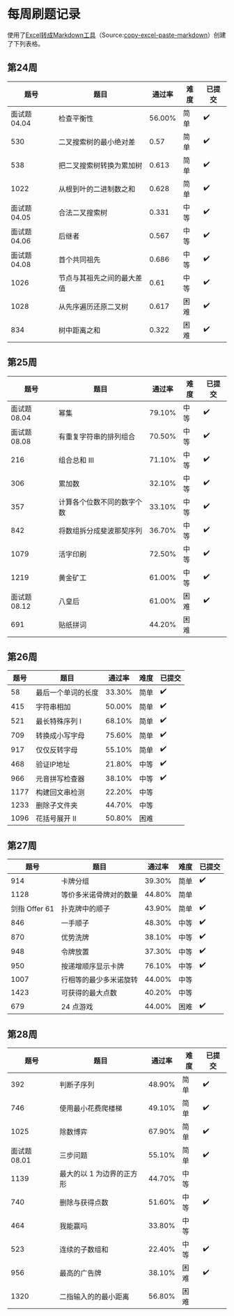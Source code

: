 # 每周刷题记录

使用了[Excel转成Markdown工具](https://thisdavej.com/copy-table-in-excel-and-paste-as-a-markdown-table/)（Source:[copy-excel-paste-markdown](https://github.com/thisdavej/copy-excel-paste-markdown)）创建了下列表格。

## 第24周
| 题号        | 题目            | 通过率    | 难度 | 已提交 |
|-----------|---------------|--------|----|-----|
| 面试题 04.04 | 检查平衡性         | 56.00% | 简单 | ✔️  |
| 530       | 二叉搜索树的最小绝对差   | 0.57   | 简单 | ✔️  |
| 538       | 把二叉搜索树转换为累加树  | 0.613  | 简单 | ✔️  |
| 1022      | 从根到叶的二进制数之和   | 0.628  | 简单 | ✔️  |
| 面试题 04.05 | 合法二叉搜索树       | 0.331  | 中等 | ✔️  |
| 面试题 04.06 | 后继者           | 0.567  | 中等 | ✔️  |
| 面试题 04.08 | 首个共同祖先        | 0.686  | 中等 | ✔️  |
| 1026      | 节点与其祖先之间的最大差值 | 0.61   | 中等 | ✔️  |
| 1028      | 从先序遍历还原二叉树    | 0.617  | 困难 | ✔️  |
| 834       | 树中距离之和        | 0.322  | 困难 | ✔️   |

## 第25周
| 题号        | 题目            | 通过率    | 难度 | 已提交 |
|-----------|---------------|--------|----|-----|
| 面试题 08.04 | 幂集            | 79.10% | 中等 | ✔️  |
| 面试题 08.08 | 有重复字符串的排列组合   | 70.50% | 中等 | ✔️  |
| 216       | 组合总和 III      | 71.10% | 中等 | ✔️  |
| 306       | 累加数           | 32.10% | 中等 | ✔️  |
| 357       | 计算各个位数不同的数字个数 | 33.10% | 中等 | ✔️  |
| 842       | 将数组拆分成斐波那契序列  | 36.70% | 中等 | ✔️   |
| 1079      | 活字印刷          | 72.50% | 中等 | ✔️  |
| 1219      | 黄金矿工          | 61.00% | 中等 | ✔️  |
| 面试题 08.12 | 八皇后           | 61.00% | 困难 | ✔️   |
| 691       | 贴纸拼词          | 44.20% | 困难 |     |

## 第26周
| 题号   | 题目        | 通过率    | 难度 | 已提交 |
|------|-----------|--------|----|-----|
| 58   | 最后一个单词的长度 | 33.30% | 简单 | ✔️  |
| 415  | 字符串相加     | 50.00% | 简单 | ✔️  |
| 521  | 最长特殊序列 Ⅰ  | 68.10% | 简单 | ✔️  |
| 709  | 转换成小写字母   | 75.60% | 简单 | ✔️  |
| 917  | 仅仅反转字母    | 55.10% | 简单 | ✔️  |
| 468  | 验证IP地址    | 21.80% | 中等 | ✔️  |
| 966  | 元音拼写检查器   | 38.10% | 中等 | ✔️  |
| 1177 | 构建回文串检测   | 22.20% | 中等 |     |
| 1233 | 删除子文件夹    | 44.70% | 中等 |     |
| 1096 | 花括号展开 II  | 50.80% | 困难 |     |

## 第27周
| 题号          | 题目          | 通过率    | 难度 | 已提交 |
|-------------|-------------|--------|----|-----|
| 914         | 卡牌分组        | 39.30% | 简单 | ✔️  |
| 1128        | 等价多米诺骨牌对的数量 | 44.80% | 简单 |     |
| 剑指 Offer 61 | 扑克牌中的顺子     | 43.90% | 简单 | ✔️  |
| 846         | 一手顺子        | 48.30% | 中等 | ✔️  |
| 870         | 优势洗牌        | 38.10% | 中等 | ✔️  |
| 948         | 令牌放置        | 37.30% | 中等 | ✔️  |
| 950         | 按递增顺序显示卡牌   | 76.10% | 中等 | ✔️  |
| 1007        | 行相等的最少多米诺旋转 | 44.00% | 中等 |     |
| 1423        | 可获得的最大点数    | 40.20% | 中等 |     |
| 679         | 24 点游戏      | 44.00% | 困难 | ✔️  |

## 第28周
| 题号        | 题目             | 通过率    | 难度 | 已提交 |
|-----------|----------------|--------|----|-----|
| 392       | 判断子序列          | 48.90% | 简单 | ✔️  |
| 746       | 使用最小花费爬楼梯      | 49.10% | 简单 | ✔️  |
| 1025      | 除数博弈           | 67.90% | 简单 | ✔️  |
| 面试题 08.01 | 三步问题           | 55.10% | 简单 | ✔️  |
| 1139      | 最大的以 1 为边界的正方形 | 44.70% | 中等 |     |
| 740       | 删除与获得点数        | 51.60% | 中等 | ✔️  |
| 464       | 我能赢吗           | 33.80% | 中等 |     |
| 523       | 连续的子数组和        | 22.40% | 中等 | ✔️  |
| 956       | 最高的广告牌         | 38.10% | 困难 | ✔️  |
| 1320      | 二指输入的的最小距离     | 56.80% | 困难 |     |

